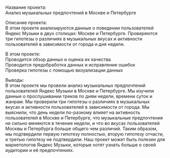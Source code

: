 Название проекта:<br>
Анализ музыкальных предпочтений в Москве и Петербурге

Описание проекта:<br>
В этом проекте анализируются данные о поведении пользователей Яндекс Музыки в двух столицах: Москве и Петербурге. Проверяются три гипотезы о различиях в музыкальных вкусах и активности пользователей в зависимости от города и дня недели.

В этом проекте:<br>
Проводится обзор данных и оценка их качества<br>
Проводится предобработка данных и исправление ошибок<br>
Проверка гипотезы с помощью визуализации данных<br>

Выводы:<br>
В этом проекте мы провели анализ музыкальных предпочтений пользователей Яндекс Музыки в Москве и Петербурге. Мы изучили данные о прослушивании треков по дням недели, времени суток и жанрам. Мы проверили три гипотезы о различиях в музыкальных вкусах и активности пользователей в зависимости от города. Мы выяснили, что день недели по-разному влияет на активность пользователей в Москве и Петербурге, что музыкальные предпочтения не сильно меняются в течение недели, и что во вкусах пользователей Москвы и Петербурга больше общего чем различий. Таким образом, мы подтвердили первую гипотезу полностью, вторую гипотезу отчасти, и третью гипотезу не подтвердили. Наш проект может быть полезен для маркетологов Яндекс Музыки, которые хотят узнать больше о своей аудитории и её предпочтениях.
